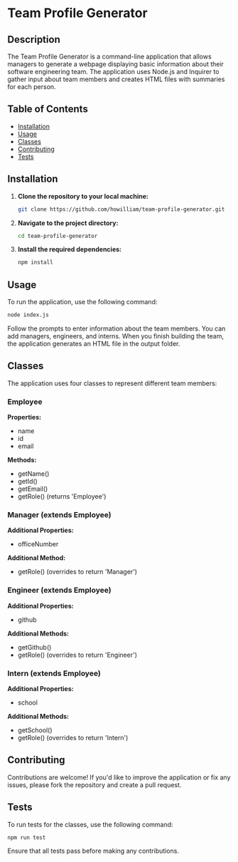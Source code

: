 # Team Profile Generator

## Description

The Team Profile Generator is a command-line application that allows managers to generate a webpage displaying basic information about their software engineering team. The application uses Node.js and Inquirer to gather input about team members and creates HTML files with summaries for each person.

## Table of Contents

- [Installation](#installation)
- [Usage](#usage)
- [Classes](#classes)
- [Contributing](#contributing)
- [Tests](#tests)

## Installation

1. **Clone the repository to your local machine:**

   ```bash
   git clone https://github.com/howilliam/team-profile-generator.git

2. **Navigate to the project directory:**

   ```bash
   cd team-profile-generator

3. **Install the required dependencies:**

   ```bash
   npm install

## Usage

To run the application, use the following command:

```bash
node index.js

```
Follow the prompts to enter information about the team members. You can add managers, engineers, and interns. When you finish building the team, the application generates an HTML file in the output folder.


## Classes

The application uses four classes to represent different team members:

### Employee

**Properties:**
- name
- id
- email

**Methods:**
- getName()
- getId()
- getEmail()
- getRole() (returns 'Employee')

### Manager (extends Employee)

**Additional Properties:**
- officeNumber

**Additional Method:**
- getRole() (overrides to return 'Manager')

### Engineer (extends Employee)

**Additional Properties:**
- github

**Additional Methods:**
- getGithub()
- getRole() (overrides to return 'Engineer')

### Intern (extends Employee)

**Additional Properties:**
- school

**Additional Methods:**
- getSchool()
- getRole() (overrides to return 'Intern')

## Contributing
Contributions are welcome! If you'd like to improve the application or fix any issues, please fork the repository and create a pull request.

## Tests

To run tests for the classes, use the following command:

```bash
npm run test
```
Ensure that all tests pass before making any contributions.